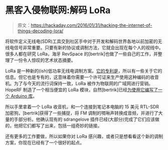 # 黑客入侵物联网:解码 LoRa

> 原文：<https://hackaday.com/2016/01/31/hacking-the-internet-of-things-decoding-lora/>

将软件定义无线电(SDR)工具交到社区手中对于开发和解码世界各地以前加密的无线电信号非常重要。只要有新的协议或调制方法，它就会出现在每个人的视线中。很多人都在研究 LoRa，海牙 RevSpace 的[bertrik]也做了一些自己的工作，并整理了一份令人惊叹的艺术状态摘要。

LoRa 是一种新的(ish)低功率无线电调制方案。[它的专利是](https://www.google.com/patents/US7791415)，所以有一些关于它的信息。但它也是专有的，这意味着你需要一个许可证来生产使用这种编码的收音机。为了与今天的流行词保持一致，LoRa 被作为物联网的广域网进行营销。HopeRF 制造了一个相当便宜的 LoRa 模块，自然[bertrik]已经[为使用它编写了一个 Arduino 库](https://github.com/bertrik/loratest)。

所以手里拿着一个 LoRa 收音机，和一个连接到笔记本电脑的 15 美元 RTL-SDR 加密狗，[bertrik]获得了一些捕捉，将 FM 调制的啁啾声转换成音频，并进行了大量的手部分析。他确认现有的 sdrangelove 插件已经(大部分)完成了它们应该做的，他把它们都写了出来，包括一组奇妙的链接。

还有更多的工作要做，所以如果你对 LoRa 感兴趣，或者只是想看看这个新的调制方案，你现在已经有了一个很好的起点。